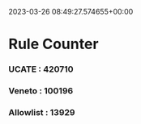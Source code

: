 2023-03-26 08:49:27.574655+00:00
# Rule Counter 
 ### UCATE : 420710

 ### Veneto : 100196

 ### Allowlist : 13929